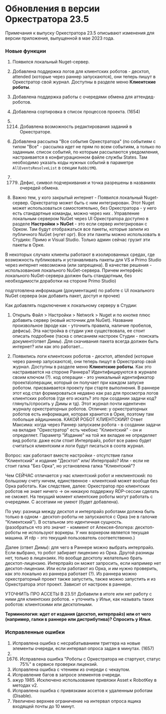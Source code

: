 # Обновления в версии Оркестратора 23.5

Примечания к выпуску Оркестратора 23.5 описывают изменения для версии приложения, выпущенной в мае 2023 года.

### Новые функции
1. Появился локальный Nuget-сервер.
1. Добавлена поддержка логов для клиентских роботов - десктоп, attended (которые через раннер запускаются), они теперь пишут в Оркестратор свой журнал. Доступны в разделе меню **Клиентские роботы**.
1. Добавлена поддержка работы с очередями обмена для аттендед-роботов.
1. Добавлена сортировка в список процессов проекта. (1654)
1. 1214. Добавлена возможность редактирования заданий в Оркестраторе.
1. Добавлена рассылка "Все события Оркестратора" (по событиям с типом "Все" - рассылка идет не прям по всем событиям, а только по заданным. список событий, по которым рассылаются уведомления, настраивается в конфигурационном файле службы States.  Там необходимо указать коды нужных событий в параметре `AllEventsResolveList` в секции `RabbitMQ`.
1. 1779. Дефис, символ подчеркивания и точка разрешены в названиях очередей обмена.


1. Важно тем, у кого закрытый интернет - Появился локальный Nuget-сервер. Оркестратор может быть с ним интегрирован. Этот Nuget может использоваться самостоятельно, без Оркестратора - у него есть стандартные команды, можно через них . 
Управление локальным сервером NuGet через  UI Оркестратора доступно в разделе **Настройки > NuGet** - это если сервер интегрирован с Орком. Там будут отображаться все пакеты, которые залили из публичного NuGet (нугет орг). Все эти пакеты можно использовать в Студиях: Примо и Visual Studio. Только админ сейчас грузит эти пакеты в Орке.
 
В некоторых случаях клиенты работают в изолированных средах, где возможность публиковать и устанавливать пакеты для VS и Primo Studio через интернет невозможна (или запрещена). В качестве решения - использованоия локального NuGet-сервера. 
Причем интерфейс локального NuGet-сервера должен быть стандартным, без необходимости доработки на стороне Primo Studio)

подготовлена информация (документация) по работе с UI локального NuGet сервера (как добавить пакет, доступ и прочее)

Как добавлять подключение к локальному серверу в Студии: 
1. Открыть Файл > Настройки > Network > Nuget и по кнопке плюс добавить сервер (новый источник для NuGet). Название произвольное (вроде как - уточнить правила, наличие пробелов, дефисы). Эта настройка в студии уже существовала, ее стоит описать подробнее (таска с описанием настроек Студии - поискать документ/ответ Димы).
Для скачивания пакета всегда должен быть интернет? или как это работает...


1. Появились логи клиентских роботов - десктоп, attended (которые через раннер запускаются), они теперь пишут в Оркестратор свой журнал. Доступны в разделе меню **Клиентские роботы**. Как это настраивается на стороне Раннера? 
Идентифицируются в журнале своим ключом (?). код операции - это уникальный идентификатор проекта\операции, который он получает при каждом запуске роботом. присваивается проекту при старте выполнения. В раннере этот код стал формироваться недавно как раз для просмотра логов клиентских роботов (где его искать? это при создании задачи код? глянуть/спросить у Димы и тд).
Этот журнал почти идентичен журналу оркестраторных роботов. Отличие: у оркестраторных роботов есть информация, которая хранится в Орке, поэтому там побольше айдишников. 
КАКОЙ РОБОТ КЛИЕНТСКИЙ? Ответ Максима: когда через Раннер запускаем робота - в создании задачи на вкладке "Оркестратор" есть чекбокс "Клиентский" - он и определяет. Параметр "Издание" на той же вкладке не определяет вид робота: даже если стоит Интерпрайз, робот все равно будет считаться клиентским и логи будут писаться в соотв журнал.

Вопрос: как работают вместе настройки - отсутствие галки "Клиентский" и издание "Десктоп" или/ Интерпрайз? Или - если не стоит галка "Без Орка", но установлена галка "Клиентский"?

Чем СЕЙЧАС отличается у нас клиентский робот и неклиентский: по большому счету ничем, единственное - клиентский может вообще без Орка работать. Как следствие, далее: Оркестратор про клиентских роботов не знает ничего -> он никакую поддержку RDP-сессии сделать не сможет. 
На текущий момент клиентские роботы могут работать с очередями. С ассетами не умеют (будет добавлена). 

По уму: разница между десктоп и интерпрайз роботами должна быть только в одном - десктоп-роботы не запускаются с Орка (не в галочке "Клиентский"). В остальном это идентичная сущность.  
(разобраться что это значит - коммент от Алексея-блогера: десктоп-роботы не используют воркеры. У них воркером является текущая машина. И rdp - это текущий пользователь соответственно.)

Далее (ответ Димы): для чего в Раннере можно выбрать интерпрайз. Если выбрано, то робот забирает лицензию из Орка. Другой разницы нет, только в лицензиях. Но вообще десктопу желательно брать десктоп-лицензию. Интерпрайз он может запросить, если например нет десктоп-лицензии. Или если работают из Орка, и им нужно проверить, как это локально из раннера работает (?). Из раннера можно оркестраторный проект также запустить, также можно запустить и из Оркестратора этот проект. Зависит от настроек в раннере.

УТОЧНИТЬ ПРО АССЕТЫ В 23.5!! Добавили в итоге или нет работу с ними для клиентских роботов. + уточнить у Ильи, как называть таких роботов: клиентскими или десктопными.





**Терминология: идет от издания (десктоп, интерпрайз) или от чего (например, галки в раннере или дистрибутива)? Спросить у Ильи.**




### Исправленные ошибки

1. Исправлена ошибка с несрабатыванием триггера на новые элементы очереди, если интервал опроса задан в минутах. (1657)
1. 1676. Исправлена ошибка "Роботы с Оркестратора не стартуют, статус 75%" в сервисе проверки лицензий.
1. Исправлена ошибка с чтением из очереди с чекаутом.
1. Исправление багов в запросе элементов очереди.
1. ажур 1985. Исключено использование привязки Asset к RobotKey в методах v2. 
1. Исправлена ошибка с привязками ассетов к удаленным роботам (Disable).
1. Увеличено верхнее ограничение на интервал опроса ящика входящей почты до 10 минут.
